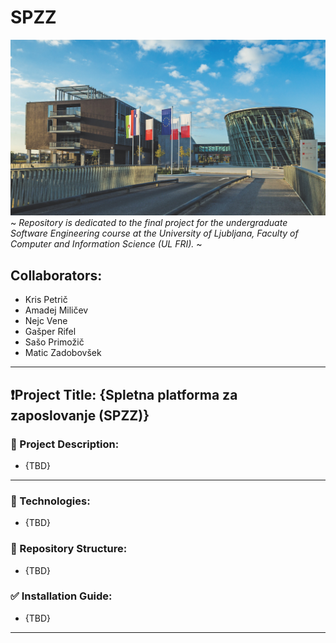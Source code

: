 # SPZZ
![UL FRI](res/img/fri-outside.jpg)
~
*Repository is dedicated to the final project for the undergraduate Software Engineering course at the University of Ljubljana, Faculty of Computer and Information Science (UL FRI).*
~


## Collaborators:
- Kris Petrič
- Amadej Miličev
- Nejc Vene
- Gašper Rifel
- Sašo Primožič
- Matic Zadobovšek

---

## ❗Project Title: {Spletna platforma za zaposlovanje (SPZZ)}

### 📝 Project Description: 
- {TBD}

---

### 🚀 Technologies: 
- {TBD}

### 🔖 Repository Structure: 
- {TBD}

### ✅ Installation Guide: 
- {TBD}

---
